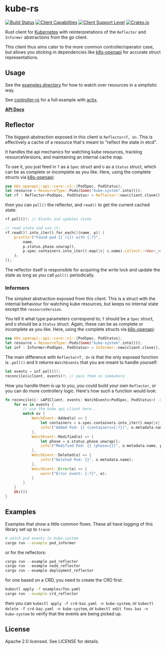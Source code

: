# kube-rs
[![Build Status](https://travis-ci.org/clux/kube-rs.svg?branch=master)](https://travis-ci.org/clux/kube-rs)
[![Client Capabilities](https://img.shields.io/badge/Kubernetes%20client-Silver-blue.svg?style=plastic&colorB=C0C0C0&colorA=306CE8)](http://bit.ly/kubernetes-client-capabilities-badge)
[![Client Support Level](https://img.shields.io/badge/kubernetes%20client-alpha-green.svg?style=plastic&colorA=306CE8)](http://bit.ly/kubernetes-client-support-badge)
[![Crates.io](https://img.shields.io/crates/v/kube.svg)](https://crates.io/crates/kube)

Rust client for [Kubernetes](http://kubernetes.io) with reinterpretations of the `Reflector` and `Informer` abstractions from the go client.

This client thus aims cater to the more common controller/operator case, but allows you sticking in dependencies like [k8s-openapi](https://github.com/Arnavion/k8s-openapi) for accurate struct representations.

## Usage
See the [examples directory](./examples) for how to watch over resources in a simplistic way.

See [controller-rs](https://github.com/clux/controller-rs) for a full example with [actix](https://actix.rs/).

**[API Docs](https://clux.github.io/kube-rs/kube/)**

## Reflector
The biggest abstraction exposed in this client is `Reflector<T, U>`. This is effectively a cache of a resource that's meant to "reflect the state in etcd".

It handles the api mechanics for watching kube resources, tracking resourceVersions, and maintaining an internal cache map.

To use it, you just feed in `T` as a `Spec` struct and `U` as a `Status` struct, which can be as complete or incomplete as you like. Here, using the complete structs via [k8s-openapi](https://docs.rs/k8s-openapi/0.4.0/k8s_openapi/api/core/v1/struct.PodSpec.html):

```rust
use k8s_openapi::api::core::v1::{PodSpec, PodStatus};
let resource = ResourceType::Pods(Some("kube-system".into()));
let rf : Reflector<PodSpec, PodStatus> = Reflector::new(client.clone(), resource.into())?;
```

then you can `poll()` the reflector, and `read()` to get the current cached state:

```rust
rf.poll()?; // blocks and updates state

// read state and use it:
rf.read()?.into_iter().for_each(|(name, p)| {
    println!("Found pod {} ({}) with {:?}",
        name,
        p.status.phase.unwrap(),
        p.spec.containers.into_iter().map(|c| c.name).collect::<Vec<_>>(),
    );
});
```

The reflector itself is responsible for acquiring the write lock and update the state as long as you call `poll()` periodically.

### Informers
The simplest abstraction exposed from this client. This is a struct with the internal behaviour for watching kube resources, but keeps no internal state except the `resourceVersion`.

You tell it what type parameters correspond to; `T` should be a `Spec` struct, and `U` should be a `Status` struct. Again, these can be as complete or incomplete as you like. Here, using the complete structs via [k8s-openapi](https://docs.rs/k8s-openapi/0.4.0/k8s_openapi/api/core/v1/struct.PodSpec.html):

```rust
use k8s_openapi::api::core::v1::{PodSpec, PodStatus};
let resource = ResourceType::Pods(Some("kube-system".into()));
let inf : Informer<PodSpec, PodStatus> = Informer::new(client.clone(), resource.into())?;
```

The main difference with `Reflector<T, U>` is that the only exposed function is `.poll()` and it returns `WatchEvents` that you are meant to handle yourself:

```rust
let events = inf.poll()?;
reconcile(&client, events)?; // pass them on somewhere
```

How you handle them is up to you, you could build your own `Reflector`, or you can do more controllery logic. Here's how such a function would look:

```rust
fn reconcile(c: &APIClient, events: WatchEvents<PodSpec, PodStatus>) -> Result<(), failure::Error> {
    for ev in events {
        // use the kube api client here..
        match ev {
            WatchEvent::Added(o) => {
                let containers = o.spec.containers.into_iter().map(|c| c.name).collect::<Vec<_>>();
                info!("Added Pod: {} (containers={:?})", o.metadata.name, containers);
            },
            WatchEvent::Modified(o) => {
                let phase = o.status.phase.unwrap();
                info!("Modified Pod: {} (phase={})", o.metadata.name, phase);
            },
            WatchEvent::Deleted(o) => {
                info!("Deleted Pod: {}", o.metadata.name);
            },
            WatchEvent::Error(e) => {
                warn!("Error event: {:?}", e);
            }
        }
    }
    Ok(())
}
```

## Examples
Examples that show a little common flows. These all have logging of this library set up to `trace`:

```sh
# watch pod events in kube-system
cargo run --example pod_informer
```

or for the reflectors:

```rust
cargo run --example pod_reflector
cargo run --example node_reflector
cargo run --example deployment_reflector
```

for one based on a CRD, you need to create the CRD first:

```sh
kubectl apply -f examples/foo.yaml
cargo run --example crd_reflector
```

then you can `kubectl apply -f crd-baz.yaml -n kube-system`, or `kubectl delete -f crd-baz.yaml -n kube-system`, or `kubectl edit foos baz -n kube-system` to verify that the events are being picked up.

## License
Apache 2.0 licensed. See LICENSE for details.
